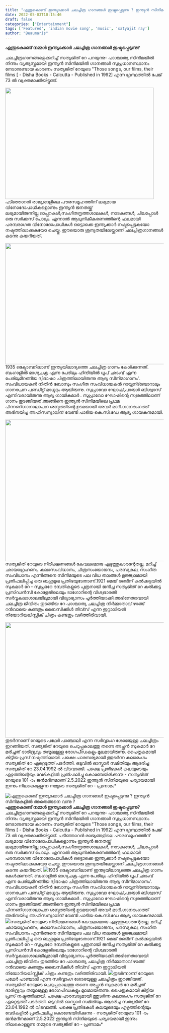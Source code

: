 ```yaml
---
title: "എന്തുകൊണ്ട് ഇന്ത്യാക്കാർ ചലച്ചിത്ര ഗാനങ്ങൾ ഇഷ്ടപ്പെടുന്നു ? ഇന്ത്യൻ സിനിമകളിൽ അതെങ്ങനെ വന്നു ?"
date: 2022-05-03T10:15:46
draft: false
categories: ["Entertainment"]
tags: ['Featured', 'indian movie song', 'music', 'satyajit ray']
author: "Beaumaris"
---
```


<strong>എന്തുകൊണ്ട് നമ്മൾ ഇന്ത്യാക്കാർ ചലച്ചിത്ര ഗാനങ്ങൾ ഇഷ്ടപ്പെടുന്നു?</strong>

ചലച്ചിത്രഗാനങ്ങളെക്കുറിച്ച് സത്യജിത് റേ പറയുന്നു- പാശ്ചാത്യ സിനിമയിൽ നിന്നും വ്യത്യസ്തമായി ഇന്ത്യൻ സിനിമയിൽ ഗാനങ്ങൾ സുപ്രധാനസ്ഥാനം നേടാനുണ്ടായ കാരണം സത്യജിത് റേയുടെ "Those songട, our films, their films [ - Disha Books - Calcutta - Published in 1992] എന്ന ഗ്രന്ഥത്തിൽ പേജ് 73 ൽ വ്യക്തമാക്കിയിട്ടുണ്ട്.

<img class="wp-image-332545 aligncenter" src="https://cdn.boolokam.com/articles/2022/05/feee.jpg" alt="" width="472" height="354" />പടിഞ്ഞാറൻ രാജ്യങ്ങളിലെ പൗരസമൂഹത്തിന് ലഭ്യമായ വിനോദോപാധികളൊന്നും ഇന്ത്യൻ ജനതയ്ക്ക് ലഭ്യമായിരുന്നില്ല.ഓപ്പറകൾ,സംഗീതനൃത്തശാലകൾ, നാടകങ്ങൾ, ചിലപ്പോൾ ഒരു സർക്കസ് പോലും. എന്നാൽ ആധുനികീകരണത്തിന്റെ ഫലമായി പരമ്പരാഗത വിനോദോപാധികൾ ഒട്ടൊക്കെ ഇന്ത്യക്കാർ നഷ്ടപ്പെടുകയോ നഷ്ടത്തിലാക്കുകയോ ചെയ്തു. ഈയൊരു ശൂന്യതയിലേയ്ക്കാണ് ചലച്ചിത്രഗാനങ്ങൾ കടന്നു കയറിയത്.

<img class="wp-image-332546 aligncenter" src="https://cdn.boolokam.com/articles/2022/05/gge.jpg" alt="" width="578" height="385" />1935 ഒക്ടോബറിലാണ് ഇന്ത്യയിലാദ്യത്തെ ചലച്ചിത്ര ഗാനം കേൾക്കുന്നത്. ബംഗാളിൽ ഭാഗ്യചക്ര എന്ന പേരിലും ഹിന്ദിയിൽ ധൂപ് ഛാംവ് എന്ന പേരിലുമിറങ്ങിയ ദ്വിഭാഷാ ചിത്രത്തിലായിരുന്നു ആദ്യ സിനിമാഗാനം'. സംവിധായകൻ നിതിൻ ബോസും സംഗീത സംവിധായകൻ റായ്ചന്ദ്ബോറാലും ഗാനരചന പണ്ഡിറ്റ് മാധൂറും ആയിരുന്നു. സുപ്രാവോ ഘോഷ്,പാരുൾ ബിശ്വാസ് എന്നിവരായിരുന്നു ആദ്യ ഗായികമാർ . സുപ്രാവോ ഘോഷിന്റെ സ്വരത്തിലാണ് ഗാനം തുടങ്ങിയത്.അങ്ങിനെ ഇന്ത്യൻ സിനിമയിലെ പ്രഥമ പിന്നണിഗാനാലാപന ശബ്ദത്തിന്റെ ഉടമയായി അവർ മാറി.ഗാനരംഗത്ത് അഭിനയിച്ച അഹിസന്യാലിന് വേണ്ടി പാടിയ കെ.സി.ഡേ ആദ്യ ഗായകനുമായി.

<img class="size-full wp-image-332547 aligncenter" src="https://cdn.boolokam.com/articles/2022/05/qqqq.jpg" alt="" width="600" height="450" />സത്യജിത് റേയുടെ നിരീക്ഷണങ്ങൾ കേവലമൊരു എഴുത്തുകാരന്റേതല്ല. മറിച്ച് ഛായാഗ്രഹണം, കലാസംവിധാനം, ചിത്രസംയോജനം, പരസ്യകല, സംഗീത സംവിധാനം എന്നിങ്ങനെ സിനിമയുടെ പല വിധ തലങ്ങൾ ഉജ്ജ്വലമായി പ്രതിഫലിപ്പിച്ച ഒരു ബഹുമുഖ പ്രതിഭയുടേതാണ്.1921 മെയ് രണ്ടിന് കൽക്കട്ടയിൽ സുകുമാർ റേ - സുപ്രഭറേ ദമ്പതികളുടെ പുത്രനായി ജനിച്ച സത്യജിത് റേ കൽക്കട്ട പ്രസിഡൻസി കോളേജിലെയും ടാഗോറിന്റെ വിശ്വഭാരതി സർവ്വകലാശാലയിലുമായി വിദ്യാഭ്യാസം പൂർത്തിയാക്കി.അഭിനേതാവായി ചലച്ചിത്ര ജീവിതം തുടങ്ങിയ റേ പാശ്ചാത്യ ചലച്ചിത്ര നിർമ്മാതാവ് ഴാങ്ങ് റൻവായെ കണ്ടതും ബൈസിക്കിൾ തീവ്സ് എന്ന ഇറ്റാലിയൻ നിയോറിയലിസ്റ്റിക് ചിത്രം കണ്ടതും വഴിത്തിരിവായി.

<img class="wp-image-332548 aligncenter" src="https://cdn.boolokam.com/articles/2022/05/vvddvd.jpg" alt="" width="603" height="367" />തുടർന്നാണ് റേയുടെ പഥേർ പാഞ്ചാലി എന്ന സർവ്വാംഗ ശോഭയുള്ള ചലച്ചിത്രം ഇറങ്ങിയത്. സത്യജിത് റേയുടെ ചെറുപ്പകാലത്തു തന്നെ അച്ഛൻ സുകുമാർ റേ മരിച്ചത് ദാരിദ്ര്യവും തന്മൂലമുള്ള രോഗപീഡകളും മൂലമായിരുന്നു. പൈതൃകമായി കിട്ടിയ പ്രസ് നഷ്ടത്തിലായി. പക്ഷെ പാരമ്പര്യമായി ത്തുടർന്ന കലാരംഗം സത്യജിത് റേ എറ്റെടുത്ത് പടർത്തി. ഒടുവിൽ ഓസ്കാർ സമിതിയും ആദരിച്ച സത്യജിത് റേ 23.04.1992 ൽ വിടവാങ്ങി. പക്ഷെ പ്രതിഭകൾ കലയുടെയും എഴുത്തിന്റെയും വേദികളിൽ പ്രതിഫലിച്ചു കൊണ്ടേയിരിക്കുന്നു - സത്യജിത് റേയുടെ 101 -ാം ജൻമദിനമാണ് 2.5.2022 ഇന്ത്യൻ സിനിമയുടെ പര്യായമായി ഇന്നും നിലകൊള്ളുന്ന നമ്മുടെ സത്യജിത് റേ - പ്രണാമം*


![എന്തുകൊണ്ട് ഇന്ത്യാക്കാർ ചലച്ചിത്ര ഗാനങ്ങൾ ഇഷ്ടപ്പെടുന്നു ? ഇന്ത്യൻ സിനിമകളിൽ അതെങ്ങനെ വന്നു ?](https://cdn.boolokam.com/articles/2022/05/feee.jpg)**എന്തുകൊണ്ട് നമ്മൾ ഇന്ത്യാക്കാർ ചലച്ചിത്ര ഗാനങ്ങൾ ഇഷ്ടപ്പെടുന്നു?** ചലച്ചിത്രഗാനങ്ങളെക്കുറിച്ച് സത്യജിത് റേ പറയുന്നു- പാശ്ചാത്യ സിനിമയിൽ നിന്നും വ്യത്യസ്തമായി ഇന്ത്യൻ സിനിമയിൽ ഗാനങ്ങൾ സുപ്രധാനസ്ഥാനം നേടാനുണ്ടായ കാരണം സത്യജിത് റേയുടെ "Those songട, our films, their films [ - Disha Books - Calcutta - Published in 1992] എന്ന ഗ്രന്ഥത്തിൽ പേജ് 73 ൽ വ്യക്തമാക്കിയിട്ടുണ്ട്. പടിഞ്ഞാറൻ രാജ്യങ്ങളിലെ പൗരസമൂഹത്തിന് ലഭ്യമായ വിനോദോപാധികളൊന്നും ഇന്ത്യൻ ജനതയ്ക്ക് ലഭ്യമായിരുന്നില്ല.ഓപ്പറകൾ,സംഗീതനൃത്തശാലകൾ, നാടകങ്ങൾ, ചിലപ്പോൾ ഒരു സർക്കസ് പോലും. എന്നാൽ ആധുനികീകരണത്തിന്റെ ഫലമായി പരമ്പരാഗത വിനോദോപാധികൾ ഒട്ടൊക്കെ ഇന്ത്യക്കാർ നഷ്ടപ്പെടുകയോ നഷ്ടത്തിലാക്കുകയോ ചെയ്തു. ഈയൊരു ശൂന്യതയിലേയ്ക്കാണ് ചലച്ചിത്രഗാനങ്ങൾ കടന്നു കയറിയത്. ![](https://cdn.boolokam.com/articles/2022/05/gge.jpg)1935 ഒക്ടോബറിലാണ് ഇന്ത്യയിലാദ്യത്തെ ചലച്ചിത്ര ഗാനം കേൾക്കുന്നത്. ബംഗാളിൽ ഭാഗ്യചക്ര എന്ന പേരിലും ഹിന്ദിയിൽ ധൂപ് ഛാംവ് എന്ന പേരിലുമിറങ്ങിയ ദ്വിഭാഷാ ചിത്രത്തിലായിരുന്നു ആദ്യ സിനിമാഗാനം'. സംവിധായകൻ നിതിൻ ബോസും സംഗീത സംവിധായകൻ റായ്ചന്ദ്ബോറാലും ഗാനരചന പണ്ഡിറ്റ് മാധൂറും ആയിരുന്നു. സുപ്രാവോ ഘോഷ്,പാരുൾ ബിശ്വാസ് എന്നിവരായിരുന്നു ആദ്യ ഗായികമാർ . സുപ്രാവോ ഘോഷിന്റെ സ്വരത്തിലാണ് ഗാനം തുടങ്ങിയത്.അങ്ങിനെ ഇന്ത്യൻ സിനിമയിലെ പ്രഥമ പിന്നണിഗാനാലാപന ശബ്ദത്തിന്റെ ഉടമയായി അവർ മാറി.ഗാനരംഗത്ത് അഭിനയിച്ച അഹിസന്യാലിന് വേണ്ടി പാടിയ കെ.സി.ഡേ ആദ്യ ഗായകനുമായി. ![](https://cdn.boolokam.com/articles/2022/05/qqqq.jpg)സത്യജിത് റേയുടെ നിരീക്ഷണങ്ങൾ കേവലമൊരു എഴുത്തുകാരന്റേതല്ല. മറിച്ച് ഛായാഗ്രഹണം, കലാസംവിധാനം, ചിത്രസംയോജനം, പരസ്യകല, സംഗീത സംവിധാനം എന്നിങ്ങനെ സിനിമയുടെ പല വിധ തലങ്ങൾ ഉജ്ജ്വലമായി പ്രതിഫലിപ്പിച്ച ഒരു ബഹുമുഖ പ്രതിഭയുടേതാണ്.1921 മെയ് രണ്ടിന് കൽക്കട്ടയിൽ സുകുമാർ റേ - സുപ്രഭറേ ദമ്പതികളുടെ പുത്രനായി ജനിച്ച സത്യജിത് റേ കൽക്കട്ട പ്രസിഡൻസി കോളേജിലെയും ടാഗോറിന്റെ വിശ്വഭാരതി സർവ്വകലാശാലയിലുമായി വിദ്യാഭ്യാസം പൂർത്തിയാക്കി.അഭിനേതാവായി ചലച്ചിത്ര ജീവിതം തുടങ്ങിയ റേ പാശ്ചാത്യ ചലച്ചിത്ര നിർമ്മാതാവ് ഴാങ്ങ് റൻവായെ കണ്ടതും ബൈസിക്കിൾ തീവ്സ് എന്ന ഇറ്റാലിയൻ നിയോറിയലിസ്റ്റിക് ചിത്രം കണ്ടതും വഴിത്തിരിവായി. ![](https://cdn.boolokam.com/articles/2022/05/vvddvd.jpg)തുടർന്നാണ് റേയുടെ പഥേർ പാഞ്ചാലി എന്ന സർവ്വാംഗ ശോഭയുള്ള ചലച്ചിത്രം ഇറങ്ങിയത്. സത്യജിത് റേയുടെ ചെറുപ്പകാലത്തു തന്നെ അച്ഛൻ സുകുമാർ റേ മരിച്ചത് ദാരിദ്ര്യവും തന്മൂലമുള്ള രോഗപീഡകളും മൂലമായിരുന്നു. പൈതൃകമായി കിട്ടിയ പ്രസ് നഷ്ടത്തിലായി. പക്ഷെ പാരമ്പര്യമായി ത്തുടർന്ന കലാരംഗം സത്യജിത് റേ എറ്റെടുത്ത് പടർത്തി. ഒടുവിൽ ഓസ്കാർ സമിതിയും ആദരിച്ച സത്യജിത് റേ 23.04.1992 ൽ വിടവാങ്ങി. പക്ഷെ പ്രതിഭകൾ കലയുടെയും എഴുത്തിന്റെയും വേദികളിൽ പ്രതിഫലിച്ചു കൊണ്ടേയിരിക്കുന്നു - സത്യജിത് റേയുടെ 101 -ാം ജൻമദിനമാണ് 2.5.2022 ഇന്ത്യൻ സിനിമയുടെ പര്യായമായി ഇന്നും നിലകൊള്ളുന്ന നമ്മുടെ സത്യജിത് റേ - പ്രണാമം*
